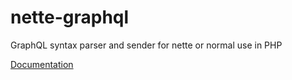 # nette-graphql
GraphQL syntax parser and sender for nette or normal use in PHP

[Documentation](https://github.com/Isigar/nette-graphql/wiki/Documentation)
